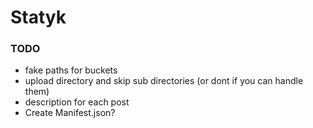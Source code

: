 Statyk
======


### TODO

* fake paths for buckets
* upload directory and skip sub directories (or dont if you can handle them)
* description for each post
* Create Manifest.json?
